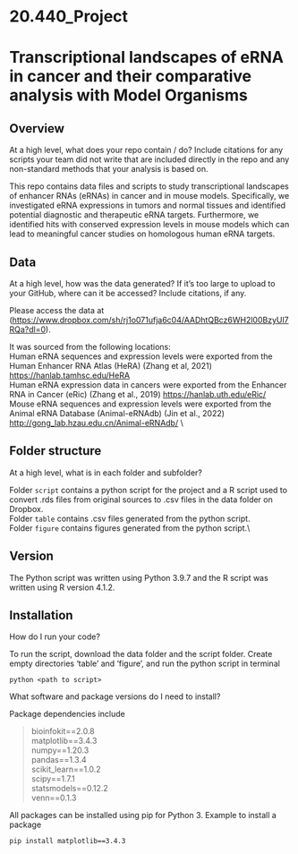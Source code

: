 # 20.440_Project
# Transcriptional landscapes of eRNA in cancer and their comparative analysis with Model Organisms

<h2>Overview</h2>

At a high level, what does your repo contain / do? 
Include citations for any scripts your team did not write that are 
included directly in the repo and any non-standard methods that your 
analysis is based on. 

This repo contains data files and scripts to study transcriptional landscapes of enhancer RNAs (eRNAs) in cancer and in mouse models. Specifically, we investigated eRNA expressions in tumors and normal tissues and identified potential diagnostic and therapeutic eRNA targets. Furthermore, we identified hits with conserved expression levels in mouse models which can lead to meaningful cancer studies on homologous human eRNA targets.

<h2>Data</h2>

At a high level, how was the data generated? 
If it’s too large to upload to your GitHub, where can it be accessed?
Include citations, if any.

Please access the data at (https://www.dropbox.com/sh/rj1o071ufja6c04/AADhtQBcz6WH2l00BzyUl7RQa?dl=0).

It was sourced from the following locations:\
Human eRNA sequences and expression levels were exported from the Human Enhancer RNA Atlas (HeRA) (Zhang et al, 2021)
https://hanlab.tamhsc.edu/HeRA \
Human eRNA expression data in cancers were exported from the Enhancer RNA in Cancer (eRic) (Zhang et al., 2019)
https://hanlab.uth.edu/eRic/ \
Mouse eRNA sequences and expression levels were exported from the Animal eRNA Database (Animal-eRNAdb) (Jin et al., 2022)
http://gong_lab.hzau.edu.cn/Animal-eRNAdb/ \


<h2>Folder structure </h2>

At a high level, what is in each folder and subfolder?

Folder `script` contains a python script for the project and a R script used to convert .rds files from original sources to .csv files in the data folder on Dropbox. \
Folder `table` contains .csv files generated from the python script.\
Folder `figure` contains figures generated from the python script.\

<h2>Version </h2>
The Python script was written using Python 3.9.7 and the R script was written using R version 4.1.2.


<h2>Installation </h2>

How do I run your code?

To run the script, download the data folder and the script folder. Create empty directories ‘table’ and ‘figure’, and run the python script in terminal
```
python <path to script>  
```

What software and package versions do I need to install?

Package dependencies include
> bioinfokit==2.0.8 \
> matplotlib==3.4.3 \
> numpy==1.20.3 \
> pandas==1.3.4 \
> scikit_learn==1.0.2 \
> scipy==1.7.1 \
> statsmodels==0.12.2 \
> venn==0.1.3

All packages can be installed using pip for Python 3.
Example to install a package
```
pip install matplotlib==3.4.3
```


